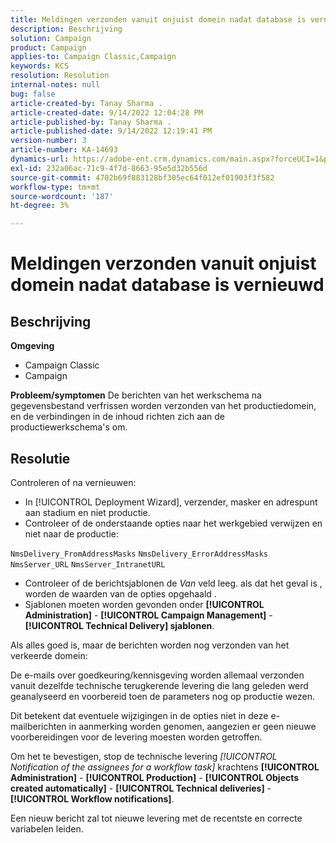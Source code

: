 ```yaml
---
title: Meldingen verzonden vanuit onjuist domein nadat database is vernieuwd
description: Beschrijving
solution: Campaign
product: Campaign
applies-to: Campaign Classic,Campaign
keywords: KCS
resolution: Resolution
internal-notes: null
bug: false
article-created-by: Tanay Sharma .
article-created-date: 9/14/2022 12:04:28 PM
article-published-by: Tanay Sharma .
article-published-date: 9/14/2022 12:19:41 PM
version-number: 3
article-number: KA-14693
dynamics-url: https://adobe-ent.crm.dynamics.com/main.aspx?forceUCI=1&pagetype=entityrecord&etn=knowledgearticle&id=a95eeb5e-2534-ed11-9db1-002248086735
exl-id: 232a06ac-71c9-4f7d-8663-95e5d32b556d
source-git-commit: 4702b69f883128bf305ec64f012ef01903f3f582
workflow-type: tm+mt
source-wordcount: '187'
ht-degree: 3%

---
```


# Meldingen verzonden vanuit onjuist domein nadat database is vernieuwd

## Beschrijving

<b>Omgeving</b>
- Campaign Classic
- Campaign



<b>Probleem/symptomen</b>
De berichten van het werkschema na gegevensbestand verfrissen worden verzonden van het productiedomein, en de verbindingen in de inhoud richten zich aan de productiewerkschema&#39;s om.


## Resolutie


Controleren of na vernieuwen:

- In [!UICONTROL Deployment Wizard], verzender, masker en adrespunt aan stadium en niet productie.
- Controleer of de onderstaande opties naar het werkgebied verwijzen en niet naar de productie:


`NmsDelivery_FromAddressMasks`
`NmsDelivery_ErrorAddressMasks`
`NmsServer_URL`
`NmsServer_IntranetURL`



- Controleer of de berichtsjablonen de *Van* veld leeg. als dat het geval is , worden de waarden van de opties opgehaald .
- Sjablonen moeten worden gevonden onder <b>[!UICONTROL Administration]</b> - <b>[!UICONTROL Campaign Management]</b> - <b>[!UICONTROL Technical Delivery] sjablonen</b>.




Als alles goed is, maar de berichten worden nog verzonden van het verkeerde domein:

De e-mails over goedkeuring/kennisgeving worden allemaal verzonden vanuit dezelfde technische terugkerende levering die lang geleden werd geanalyseerd en voorbereid toen de parameters nog op productie wezen.

Dit betekent dat eventuele wijzigingen in de opties niet in deze e-mailberichten in aanmerking worden genomen, aangezien er geen nieuwe voorbereidingen voor de levering moesten worden getroffen.

Om het te bevestigen, stop de technische levering *[!UICONTROL Notification of the assignees for a workflow task]* krachtens <b>[!UICONTROL Administration]</b> - <b>[!UICONTROL Production]</b> - <b>[!UICONTROL Objects created automatically]</b> - <b>[!UICONTROL Technical deliveries]</b> - <b>[!UICONTROL Workflow notifications]</b>.

Een nieuw bericht zal tot nieuwe levering met de recentste en correcte variabelen leiden.
